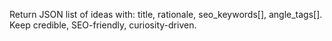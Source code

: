 Return JSON list of ideas with: title, rationale, seo_keywords[], angle_tags[]. Keep credible, SEO-friendly, curiosity-driven.
